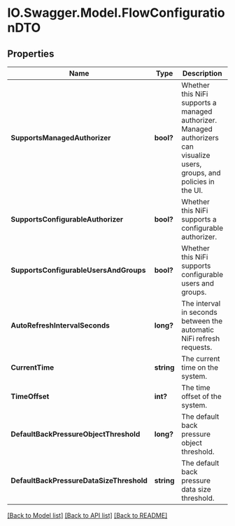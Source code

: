 # IO.Swagger.Model.FlowConfigurationDTO
## Properties

Name | Type | Description | Notes
------------ | ------------- | ------------- | -------------
**SupportsManagedAuthorizer** | **bool?** | Whether this NiFi supports a managed authorizer. Managed authorizers can visualize users, groups, and policies in the UI. | [optional] 
**SupportsConfigurableAuthorizer** | **bool?** | Whether this NiFi supports a configurable authorizer. | [optional] 
**SupportsConfigurableUsersAndGroups** | **bool?** | Whether this NiFi supports configurable users and groups. | [optional] 
**AutoRefreshIntervalSeconds** | **long?** | The interval in seconds between the automatic NiFi refresh requests. | [optional] 
**CurrentTime** | **string** | The current time on the system. | [optional] 
**TimeOffset** | **int?** | The time offset of the system. | [optional] 
**DefaultBackPressureObjectThreshold** | **long?** | The default back pressure object threshold. | [optional] 
**DefaultBackPressureDataSizeThreshold** | **string** | The default back pressure data size threshold. | [optional] 

[[Back to Model list]](../README.md#documentation-for-models) [[Back to API list]](../README.md#documentation-for-api-endpoints) [[Back to README]](../README.md)

